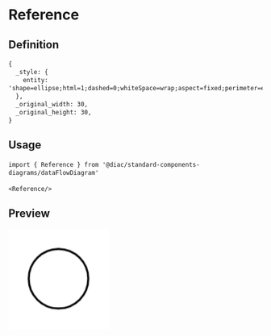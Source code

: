 # Reference

## Definition

```
{
  _style: { 
    entity: 'shape=ellipse;html=1;dashed=0;whiteSpace=wrap;aspect=fixed;perimeter=ellipsePerimeter;',
  },
  _original_width: 30,
  _original_height: 30,
}
```

## Usage

```
import { Reference } from '@diac/standard-components-diagrams/dataFlowDiagram'

<Reference/>
```

## Preview

<img src="./reference.png" width="200"/>
